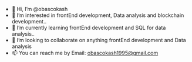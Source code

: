 - 👋 Hi, I’m @obascokash
- 👀 I’m interested in frontEnd development, Data analysis and blockchain development..
- 🌱 I’m currently learning frontEnd development and SQL for data analysis..
- 💞️ I’m looking to collaborate on anything frontEnd development and Data analysis
- 📫 You can reach me by Email: obascokash1995@gmail.com

<!---
obascokash/obascokash is a ✨ special ✨ repository because its `README.md` (this file) appears on your GitHub profile.
You can click the Preview link to take a look at your changes.
--->

